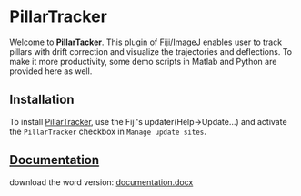 # PillarTracker

Welcome to **PillarTacker**. This plugin of [Fiji/ImageJ](http://fiji.sc/) enables user to track pillars with drift correction and visualize the trajectories and deflections. To make it more productivity, some demo scripts in Matlab and Python are provided here as well.

## Installation
To install [PillarTracker](http://imagej.net/PillarTracker), use the Fiji's updater(Help->Update...) and activate the `PillarTracker` checkbox in `Manage update sites`. 

## [Documentation](https://drive.google.com/file/d/0B3hxvkn3VvhCVWJsdUN3eDUyNkk)
download the word version: [documentation.docx](documendation_v3.docx)


